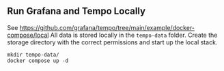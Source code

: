 ## Run Grafana and Tempo Locally
See <https://github.com/grafana/tempo/tree/main/example/docker-compose/local>
All data is stored locally in the `tempo-data` folder.
Create the storage directory with the correct permissions and start up the local stack.

```console
mkdir tempo-data/
docker compose up -d
```
